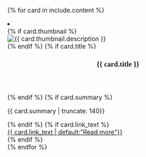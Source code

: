 
 {% for card in include.content %}
 <li class="tablet:grid-col-4 usa-card">
  <div class="usa-card__container__media">
  {% if card.thumbnail %}
    <div class="usa-card__media">
      <div class="usa-card__img">
        <img
          src="{{ card.thumbnail.url }}"
          alt="{{ card.thumbnail.description }}"
        />
      </div>
    </div>
    {% endif %}
    {% if card.title %}
    <header class="usa-card__header">
      <h3 class="usa-card__heading" style="font-family: 'Montserrat';">{{ card.title }}</h3>
    </header>
    {% endif %}
    {% if card.summary %}
    <div class="usa-card__body">
      <p>{{ card.summary | truncate: 140}}</p>
    </div>
    {% endif %}
    {% if card.link_text %}
    <footer>
      <a href="{{card.link}}" class="usa-button secondary__button" alt="Read more about {{ card.title }}">{{ card.link_text | default:"Read more"}}</a>
    </footer>
    {% endif %}
  </div>
</li>
{% endfor %}